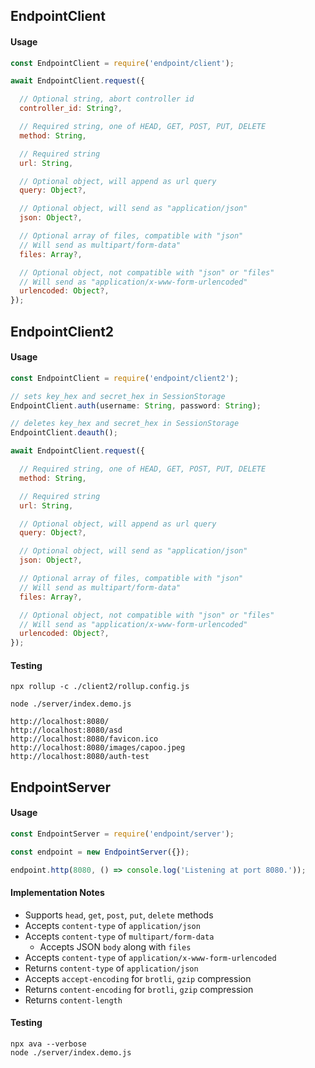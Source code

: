 ## EndpointClient

#### Usage

```js
const EndpointClient = require('endpoint/client');

await EndpointClient.request({

  // Optional string, abort controller id
  controller_id: String?,

  // Required string, one of HEAD, GET, POST, PUT, DELETE
  method: String,

  // Required string
  url: String,

  // Optional object, will append as url query
  query: Object?,

  // Optional object, will send as "application/json"
  json: Object?,

  // Optional array of files, compatible with "json"
  // Will send as multipart/form-data"
  files: Array?,

  // Optional object, not compatible with "json" or "files"
  // Will send as "application/x-www-form-urlencoded"
  urlencoded: Object?,
});
```


## EndpointClient2

#### Usage

```js
const EndpointClient = require('endpoint/client2');

// sets key_hex and secret_hex in SessionStorage
EndpointClient.auth(username: String, password: String);

// deletes key_hex and secret_hex in SessionStorage
EndpointClient.deauth();

await EndpointClient.request({

  // Required string, one of HEAD, GET, POST, PUT, DELETE
  method: String,

  // Required string
  url: String,

  // Optional object, will append as url query
  query: Object?,

  // Optional object, will send as "application/json"
  json: Object?,

  // Optional array of files, compatible with "json"
  // Will send as multipart/form-data"
  files: Array?,

  // Optional object, not compatible with "json" or "files"
  // Will send as "application/x-www-form-urlencoded"
  urlencoded: Object?,
});
```

#### Testing

```
npx rollup -c ./client2/rollup.config.js
```

```
node ./server/index.demo.js 
```

```
http://localhost:8080/
http://localhost:8080/asd
http://localhost:8080/favicon.ico
http://localhost:8080/images/capoo.jpeg
http://localhost:8080/auth-test
```

## EndpointServer

#### Usage

```js
const EndpointServer = require('endpoint/server');

const endpoint = new EndpointServer({});

endpoint.http(8080, () => console.log('Listening at port 8080.'));
```

#### Implementation Notes

- Supports `head`, `get`, `post`, `put`, `delete` methods
- Accepts `content-type` of `application/json`
- Accepts `content-type` of `multipart/form-data`
  - Accepts JSON `body` along with `files`
- Accepts `content-type` of `application/x-www-form-urlencoded`
- Returns `content-type` of `application/json`
- Accepts `accept-encoding` for `brotli`, `gzip` compression
- Returns `content-encoding` for `brotli`, `gzip` compression
- Returns `content-length`

#### Testing

```
npx ava --verbose
node ./server/index.demo.js
```
